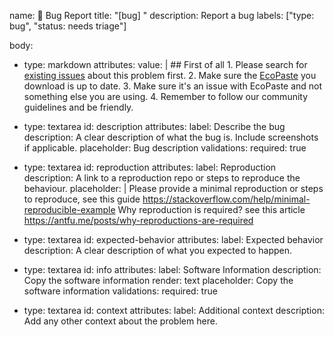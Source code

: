 name: 🐞 Bug Report
title: "[bug] "
description: Report a bug
labels: ["type: bug", "status: needs triage"]

body:
  - type: markdown
    attributes:
      value: |
        ## First of all
        1. Please search for [existing issues](https://github.com/EcoPasteHub/EcoPaste/issues) about this problem first.
        2. Make sure the [EcoPaste](https://github.com/EcoPasteHub/EcoPaste/releases/latest) you download is up to date.
        3. Make sure it's an issue with EcoPaste and not something else you are using.
        4. Remember to follow our community guidelines and be friendly.

  - type: textarea
    id: description
    attributes:
      label: Describe the bug
      description: A clear description of what the bug is. Include screenshots if applicable.
      placeholder: Bug description
    validations:
      required: true

  - type: textarea
    id: reproduction
    attributes:
      label: Reproduction
      description: A link to a reproduction repo or steps to reproduce the behaviour.
      placeholder: |
        Please provide a minimal reproduction or steps to reproduce, see this guide https://stackoverflow.com/help/minimal-reproducible-example
        Why reproduction is required? see this article https://antfu.me/posts/why-reproductions-are-required

  - type: textarea
    id: expected-behavior
    attributes:
      label: Expected behavior
      description: A clear description of what you expected to happen.

  - type: textarea
    id: info
    attributes:
      label: Software Information
      description: Copy the software information
      render: text
      placeholder: Copy the software information
    validations:
      required: true

  - type: textarea
    id: context
    attributes:
      label: Additional context
      description: Add any other context about the problem here.
